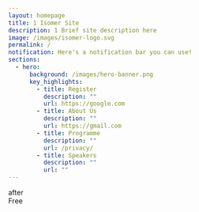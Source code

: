 ```yaml
---
layout: homepage
title: 1 Isomer Site
description: 1 Brief site description here
image: /images/isomer-logo.svg
permalink: /
notification: Here's a notification bar you can use!
sections:
  - hero:
      background: /images/hero-banner.png
      key_highlights:
        - title: Register
          description: ""
          url: https://google.com
        - title: About Us
          description: ""
          url: https://gmail.com
        - title: Programme
          description: ""
          url: /privacy/
        - title: Speakers
          description: ""
          url: ""
---
```

<div>after</div>
Free
